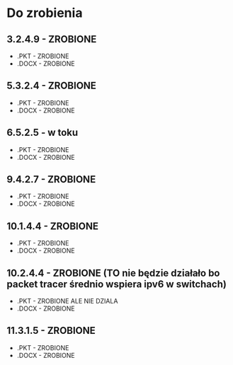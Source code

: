 # Do zrobienia

## 3.2.4.9 - ZROBIONE

- .PKT - ZROBIONE
- .DOCX - ZROBIONE

## 5.3.2.4 - ZROBIONE

- .PKT - ZROBIONE
- .DOCX - ZROBIONE

## 6.5.2.5 - w toku

- .PKT - ZROBIONE
- .DOCX - ZROBIONE

## 9.4.2.7 - ZROBIONE

- .PKT - ZROBIONE
- .DOCX - ZROBIONE

## 10.1.4.4 - ZROBIONE

- .PKT - ZROBIONE
- .DOCX - ZROBIONE

## 10.2.4.4 - ZROBIONE (TO nie będzie działało bo packet tracer średnio wspiera ipv6 w switchach)

- .PKT - ZROBIONE ALE NIE DZIALA
- .DOCX - ZROBIONE

## 11.3.1.5 - ZROBIONE

- .PKT - ZROBIONE
- .DOCX - ZROBIONE
